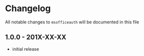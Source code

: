 # Changelog

All notable changes to `msofficeauth` will be documented in this file

## 1.0.0 - 201X-XX-XX

- initial release
